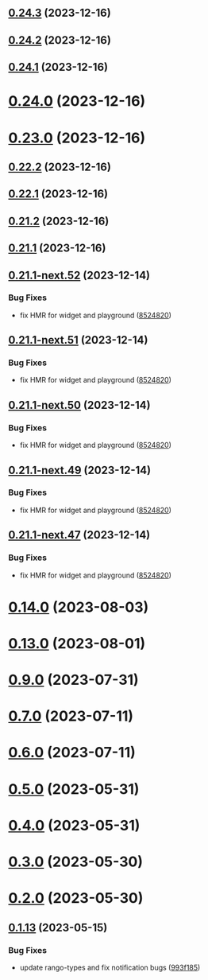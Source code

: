 ## [0.24.3](https://github.com/yeager-eren/rango-client/compare/signer-starknet@0.24.2...signer-starknet@0.24.3) (2023-12-16)



## [0.24.2](https://github.com/yeager-eren/rango-client/compare/signer-starknet@0.24.1...signer-starknet@0.24.2) (2023-12-16)



## [0.24.1](https://github.com/yeager-eren/rango-client/compare/signer-starknet@0.24.0...signer-starknet@0.24.1) (2023-12-16)



# [0.24.0](https://github.com/yeager-eren/rango-client/compare/signer-starknet@0.23.0...signer-starknet@0.24.0) (2023-12-16)



# [0.23.0](https://github.com/yeager-eren/rango-client/compare/signer-starknet@0.22.2...signer-starknet@0.23.0) (2023-12-16)



## [0.22.2](https://github.com/yeager-eren/rango-client/compare/signer-starknet@0.22.1...signer-starknet@0.22.2) (2023-12-16)



## [0.22.1](https://github.com/yeager-eren/rango-client/compare/signer-starknet@0.21.2...signer-starknet@0.22.1) (2023-12-16)



## [0.21.2](https://github.com/yeager-eren/rango-client/compare/signer-starknet@0.21.1-next.66...signer-starknet@0.21.2) (2023-12-16)



## [0.21.1](https://github.com/yeager-eren/rango-client/compare/signer-starknet@0.22.0...signer-starknet@0.21.1) (2023-12-16)



## [0.21.1-next.52](https://github.com/yeager-eren/rango-client/compare/signer-starknet@0.21.0...signer-starknet@0.21.1-next.52) (2023-12-14)


### Bug Fixes

* fix HMR for widget and playground ([8524820](https://github.com/yeager-eren/rango-client/commit/8524820f10cf0b8921f3db0c4f620ff98daa4103))



## [0.21.1-next.51](https://github.com/yeager-eren/rango-client/compare/signer-starknet@0.21.0...signer-starknet@0.21.1-next.51) (2023-12-14)


### Bug Fixes

* fix HMR for widget and playground ([8524820](https://github.com/yeager-eren/rango-client/commit/8524820f10cf0b8921f3db0c4f620ff98daa4103))



## [0.21.1-next.50](https://github.com/yeager-eren/rango-client/compare/signer-starknet@0.21.0...signer-starknet@0.21.1-next.50) (2023-12-14)


### Bug Fixes

* fix HMR for widget and playground ([8524820](https://github.com/yeager-eren/rango-client/commit/8524820f10cf0b8921f3db0c4f620ff98daa4103))



## [0.21.1-next.49](https://github.com/yeager-eren/rango-client/compare/signer-starknet@0.21.0...signer-starknet@0.21.1-next.49) (2023-12-14)


### Bug Fixes

* fix HMR for widget and playground ([8524820](https://github.com/yeager-eren/rango-client/commit/8524820f10cf0b8921f3db0c4f620ff98daa4103))



## [0.21.1-next.47](https://github.com/yeager-eren/rango-client/compare/signer-starknet@0.21.0...signer-starknet@0.21.1-next.47) (2023-12-14)


### Bug Fixes

* fix HMR for widget and playground ([8524820](https://github.com/yeager-eren/rango-client/commit/8524820f10cf0b8921f3db0c4f620ff98daa4103))



# [0.14.0](https://github.com/rango-exchange/rango-client/compare/signer-starknet@0.13.0...signer-starknet@0.14.0) (2023-08-03)



# [0.13.0](https://github.com/rango-exchange/rango-client/compare/signer-starknet@0.12.0...signer-starknet@0.13.0) (2023-08-01)



# [0.9.0](https://github.com/rango-exchange/rango-client/compare/signer-starknet@0.8.0...signer-starknet@0.9.0) (2023-07-31)



# [0.7.0](https://github.com/rango-exchange/rango-client/compare/signer-starknet@0.6.0...signer-starknet@0.7.0) (2023-07-11)



# [0.6.0](https://github.com/rango-exchange/rango-client/compare/signer-starknet@0.5.0...signer-starknet@0.6.0) (2023-07-11)



# [0.5.0](https://github.com/rango-exchange/rango-client/compare/signer-starknet@0.4.0...signer-starknet@0.5.0) (2023-05-31)



# [0.4.0](https://github.com/rango-exchange/rango-client/compare/signer-starknet@0.3.0...signer-starknet@0.4.0) (2023-05-31)



# [0.3.0](https://github.com/rango-exchange/rango-client/compare/signer-starknet@0.2.0...signer-starknet@0.3.0) (2023-05-30)



# [0.2.0](https://github.com/rango-exchange/rango-client/compare/signer-starknet@0.1.14...signer-starknet@0.2.0) (2023-05-30)



## [0.1.13](https://github.com/rango-exchange/rango-client/compare/signer-starknet@0.1.12...signer-starknet@0.1.13) (2023-05-15)


### Bug Fixes

* update rango-types and fix notification bugs ([993f185](https://github.com/rango-exchange/rango-client/commit/993f185e0b8c5e5e15a2c65ba2d85d1f9c8daa90))



